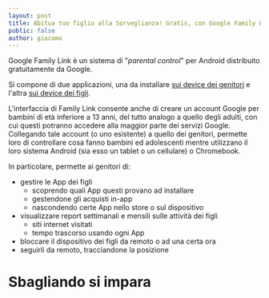 ```yaml
---
layout: post
title: Abitua tuo figlio alla Sorveglianza! Gratis, con Google Family Link!
public: false
author: giacomo
---
```

Google Family Link è un sistema di "*parental control*" per Android
distribuito gratuitamente da Google.

Si compone di due applicazioni, una da installare
[sui device dei genitori](https://play.google.com/store/apps/details?id=com.google.android.apps.kids.familylink&hl=it)
e l'altra [sui device dei figli](https://play.google.com/store/apps/details?id=com.google.android.apps.kids.familylinkhelper&hl=it).

L'interfaccia di Family Link consente anche di creare un account Google
per bambini di età inferiore a 13 anni, del tutto analogo a quello degli
adulti, con cui questi potranno accedere alla maggior parte dei servizi Google.  
Collegando tale account (o uno esistente) a quello dei genitori, permette loro
di controllare cosa fanno bambini ed adolescenti mentre utilizzano il loro
sistema Android (sia esso un tablet o un cellulare) o Chromebook.  

In particolare, permette ai genitori di:

- gestire le App dei figli
  - scoprendo quali App questi provano ad installare
  - gestendone gli acquisti in-app
  - nascondendo certe App nello store o sul dispositivo
- visualizzare report settimanali e mensili sulle attività dei figli
  - siti internet visitati
  - tempo trascorso usando ogni App 
- bloccare il dispositivo dei figli da remoto o ad una certa ora
- seguirli da remoto, tracciandone la posizione



# Sbagliando si impara
